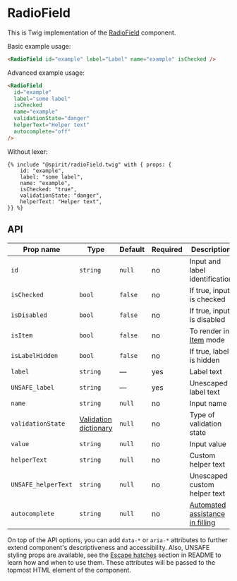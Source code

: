 # RadioField

This is Twig implementation of the [RadioField] component.

Basic example usage:

```html
<RadioField id="example" label="Label" name="example" isChecked />
```

Advanced example usage:

```html
<RadioField
  id="example"
  label="some label"
  isChecked
  name="example"
  validationState="danger"
  helperText="Helper text"
  autocomplete="off"
/>
```

Without lexer:

```twig
{% include "@spirit/radioField.twig" with { props: {
    id: "example",
    label: "some label",
    name: "example",
    isChecked: "true",
    validationState: "danger",
    helperText: "Helper text",
}} %}
```

## API

| Prop name           | Type                                           | Default | Required | Description                                          |
| ------------------- | ---------------------------------------------- | ------- | -------- | ---------------------------------------------------- |
| `id`                | `string`                                       | `null`  | no       | Input and label identification                       |
| `isChecked`         | `bool`                                         | `false` | no       | If true, input is checked                            |
| `isDisabled`        | `bool`                                         | `false` | no       | If true, input is disabled                           |
| `isItem`            | `bool`                                         | `false` | no       | To render in [Item][item] mode                       |
| `isLabelHidden`     | `bool`                                         | `false` | no       | If true, label is hidden                             |
| `label`             | `string`                                       | —       | yes      | Label text                                           |
| `UNSAFE_label`      | `string`                                       | —       | yes      | Unescaped label text                                 |
| `name`              | `string`                                       | `null`  | no       | Input name                                           |
| `validationState`   | [Validation dictionary][dictionary-validation] | `null`  | no       | Type of validation state                             |
| `value`             | `string`                                       | `null`  | no       | Input value                                          |
| `helperText`        | `string`                                       | `null`  | no       | Custom helper text                                   |
| `UNSAFE_helperText` | `string`                                       | `null`  | no       | Unescaped custom helper text                         |
| `autocomplete`      | `string`                                       | `null`  | no       | [Automated assistance in filling][autocomplete-attr] |

On top of the API options, you can add `data-*` or `aria-*` attributes to
further extend component's descriptiveness and accessibility. Also, UNSAFE styling props are available,
see the [Escape hatches][escape-hatches] section in README to learn how and when to use them.
These attributes will be passed to the topmost HTML element of the component.

[radiofield]: https://github.com/lmc-eu/spirit-design-system/tree/main/packages/web/src/scss/components/RadioField
[item]: https://github.com/lmc-eu/spirit-design-system/blob/main/packages/web-twig/src/Resources/components/Item/README.md
[dictionary-validation]: https://github.com/lmc-eu/spirit-design-system/blob/main/docs/DICTIONARIES.md#validation
[autocomplete-attr]: https://developer.mozilla.org/en-US/docs/Web/HTML/Attributes/autocomplete
[escape-hatches]: https://github.com/lmc-eu/spirit-design-system/tree/main/packages/web-twig/README.md#escape-hatches
